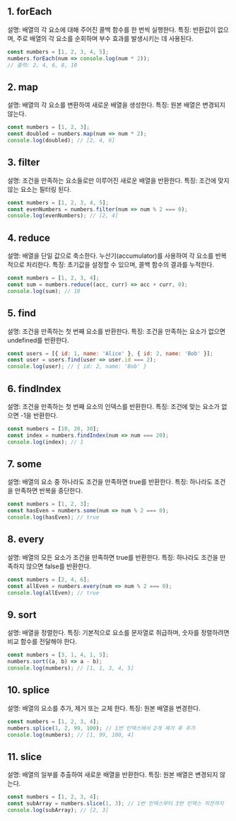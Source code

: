 ## 1. forEach
설명: 배열의 각 요소에 대해 주어진 콜백 함수를 한 번씩 실행한다.
특징: 반환값이 없으며, 주로 배열의 각 요소를 순회하며 부수 효과를 발생시키는 데 사용된다.
```js
const numbers = [1, 2, 3, 4, 5];
numbers.forEach(num => console.log(num * 2));
// 출력: 2, 4, 6, 8, 10
```
## 2. map
설명: 배열의 각 요소를 변환하여 새로운 배열을 생성한다.
특징: 원본 배열은 변경되지 않는다.
```js
const numbers = [1, 2, 3];
const doubled = numbers.map(num => num * 2);
console.log(doubled); // [2, 4, 6]
```
## 3. filter
설명: 조건을 만족하는 요소들로만 이루어진 새로운 배열을 반환한다.
특징: 조건에 맞지 않는 요소는 필터링 된다.
```js
const numbers = [1, 2, 3, 4, 5];
const evenNumbers = numbers.filter(num => num % 2 === 0);
console.log(evenNumbers); // [2, 4]
```
## 4. reduce
설명: 배열을 단일 값으로 축소한다. 누산기(accumulator)를 사용하여 각 요소를 반복적으로 처리한다.
특징: 초기값을 설정할 수 있으며, 콜백 함수의 결과를 누적한다.
```js
const numbers = [1, 2, 3, 4];
const sum = numbers.reduce((acc, curr) => acc + curr, 0);
console.log(sum); // 10
```
## 5. find
설명: 조건을 만족하는 첫 번째 요소를 반환한다.
특징: 조건을 만족하는 요소가 없으면 undefined를 반환한다.

```js
const users = [{ id: 1, name: 'Alice' }, { id: 2, name: 'Bob' }];
const user = users.find(user => user.id === 2);
console.log(user); // { id: 2, name: 'Bob' }
```
## 6. findIndex
설명: 조건을 만족하는 첫 번째 요소의 인덱스를 반환한다.
특징: 조건에 맞는 요소가 없으면 -1을 반환한다.
```js
const numbers = [10, 20, 30];
const index = numbers.findIndex(num => num === 20);
console.log(index); // 1
```
## 7. some
설명: 배열의 요소 중 하나라도 조건을 만족하면 true를 반환한다.
특징: 하나라도 조건을 만족하면 반복을 중단한다.

```js
const numbers = [1, 2, 3];
const hasEven = numbers.some(num => num % 2 === 0);
console.log(hasEven); // true
```
## 8. every
설명: 배열의 모든 요소가 조건을 만족하면 true를 반환한다.
특징: 하나라도 조건을 만족하지 않으면 false를 반환한다.

```js
const numbers = [2, 4, 6];
const allEven = numbers.every(num => num % 2 === 0);
console.log(allEven); // true
```
## 9. sort
설명: 배열을 정렬한다.
특징: 기본적으로 요소를 문자열로 취급하며, 숫자를 정렬하려면 비교 함수를 전달해야 한다.

```js
const numbers = [3, 1, 4, 1, 5];
numbers.sort((a, b) => a - b);
console.log(numbers); // [1, 1, 3, 4, 5]
```
## 10. splice
설명: 배열의 요소를 추가, 제거 또는 교체 한다.
특징: 원본 배열을 변경한다.

```js
const numbers = [1, 2, 3, 4];
numbers.splice(1, 2, 99, 100); // 1번 인덱스에서 2개 제거 후 추가
console.log(numbers); // [1, 99, 100, 4]
```
## 11. slice
설명: 배열의 일부를 추출하여 새로운 배열을 반환한다.
특징: 원본 배열은 변경되지 않는다.

```js
const numbers = [1, 2, 3, 4];
const subArray = numbers.slice(1, 3); // 1번 인덱스부터 3번 인덱스 직전까지
console.log(subArray); // [2, 3]
```
